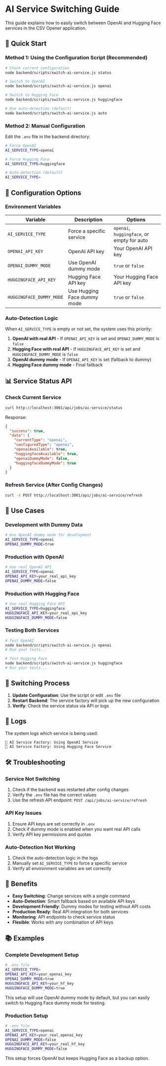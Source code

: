 # AI Service Switching Guide

This guide explains how to easily switch between OpenAI and Hugging Face services in the CSV Opener application.

## 🚀 Quick Start

### Method 1: Using the Configuration Script (Recommended)

```bash
# Check current configuration
node backend/scripts/switch-ai-service.js status

# Switch to OpenAI
node backend/scripts/switch-ai-service.js openai

# Switch to Hugging Face
node backend/scripts/switch-ai-service.js huggingface

# Use auto-detection (default)
node backend/scripts/switch-ai-service.js auto
```

### Method 2: Manual Configuration

Edit the `.env` file in the backend directory:

```bash
# Force OpenAI
AI_SERVICE_TYPE=openai

# Force Hugging Face
AI_SERVICE_TYPE=huggingface

# Auto-detection (default)
AI_SERVICE_TYPE=
```

## 🔧 Configuration Options

### Environment Variables

| Variable | Description | Options |
|----------|-------------|---------|
| `AI_SERVICE_TYPE` | Force a specific service | `openai`, `huggingface`, or empty for auto |
| `OPENAI_API_KEY` | OpenAI API key | Your OpenAI API key |
| `OPENAI_DUMMY_MODE` | Use OpenAI dummy mode | `true` or `false` |
| `HUGGINGFACE_API_KEY` | Hugging Face API key | Your Hugging Face API key |
| `HUGGINGFACE_DUMMY_MODE` | Use Hugging Face dummy mode | `true` or `false` |

### Auto-Detection Logic

When `AI_SERVICE_TYPE` is empty or not set, the system uses this priority:

1. **OpenAI with real API** - If `OPENAI_API_KEY` is set and `OPENAI_DUMMY_MODE` is `false`
2. **Hugging Face with real API** - If `HUGGINGFACE_API_KEY` is set and `HUGGINGFACE_DUMMY_MODE` is `false`
3. **OpenAI dummy mode** - If `OPENAI_API_KEY` is set (fallback to dummy)
4. **Hugging Face dummy mode** - Final fallback

## 📊 Service Status API

### Check Current Service

```bash
curl http://localhost:3001/api/jobs/ai-service/status
```

Response:
```json
{
  "success": true,
  "data": {
    "currentType": "openai",
    "configuredType": "openai",
    "openaiAvailable": true,
    "huggingfaceAvailable": true,
    "openaiDummyMode": false,
    "huggingfaceDummyMode": true
  }
}
```

### Refresh Service (After Config Changes)

```bash
curl -X POST http://localhost:3001/api/jobs/ai-service/refresh
```

## 🎯 Use Cases

### Development with Dummy Data

```bash
# Use OpenAI dummy mode for development
AI_SERVICE_TYPE=openai
OPENAI_DUMMY_MODE=true
```

### Production with OpenAI

```bash
# Use real OpenAI API
AI_SERVICE_TYPE=openai
OPENAI_API_KEY=your_real_api_key
OPENAI_DUMMY_MODE=false
```

### Production with Hugging Face

```bash
# Use real Hugging Face API
AI_SERVICE_TYPE=huggingface
HUGGINGFACE_API_KEY=your_real_api_key
HUGGINGFACE_DUMMY_MODE=false
```

### Testing Both Services

```bash
# Test OpenAI
node backend/scripts/switch-ai-service.js openai
# Run your tests...

# Test Hugging Face
node backend/scripts/switch-ai-service.js huggingface
# Run your tests...
```

## 🔄 Switching Process

1. **Update Configuration**: Use the script or edit `.env` file
2. **Restart Backend**: The service factory will pick up the new configuration
3. **Verify**: Check the service status via API or logs

## 📝 Logs

The system logs which service is being used:

```
🤖 AI Service Factory: Using OpenAI Service
🤗 AI Service Factory: Using Hugging Face Service
```

## 🛠️ Troubleshooting

### Service Not Switching

1. Check if the backend was restarted after config changes
2. Verify the `.env` file has the correct values
3. Use the refresh API endpoint: `POST /api/jobs/ai-service/refresh`

### API Key Issues

1. Ensure API keys are set correctly in `.env`
2. Check if dummy mode is enabled when you want real API calls
3. Verify API key permissions and quotas

### Auto-Detection Not Working

1. Check the auto-detection logic in the logs
2. Manually set `AI_SERVICE_TYPE` to force a specific service
3. Verify all environment variables are set correctly

## 🎉 Benefits

- **Easy Switching**: Change services with a single command
- **Auto-Detection**: Smart fallback based on available API keys
- **Development Friendly**: Dummy modes for testing without API costs
- **Production Ready**: Real API integration for both services
- **Monitoring**: API endpoints to check service status
- **Flexible**: Works with any combination of API keys

## 📚 Examples

### Complete Development Setup

```bash
# .env file
AI_SERVICE_TYPE=
OPENAI_API_KEY=your_openai_key
OPENAI_DUMMY_MODE=true
HUGGINGFACE_API_KEY=your_hf_key
HUGGINGFACE_DUMMY_MODE=true
```

This setup will use OpenAI dummy mode by default, but you can easily switch to Hugging Face dummy mode for testing.

### Production Setup

```bash
# .env file
AI_SERVICE_TYPE=openai
OPENAI_API_KEY=your_real_openai_key
OPENAI_DUMMY_MODE=false
HUGGINGFACE_API_KEY=your_real_hf_key
HUGGINGFACE_DUMMY_MODE=false
```

This setup forces OpenAI but keeps Hugging Face as a backup option.

